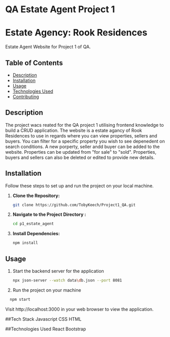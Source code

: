 # QA Estate Agent Project 1

# Estate Agency: Rook Residences

Estate Agent Website for Project 1 of QA.

## Table of Contents

- [Description](#description)
- [Installation](#installation)
- [Usage](#usage)
- [Technologies Used](#technologies-used)
- [Contributing](#contributing)

## Description

The project wacs reated for the QA project 1 utilising frontend knowledge to build a CRUD application. The website is a estate agancy of Rook Residences to use in regards  where you can view properties, sellers and buyers. You can filter for a specific property you wish to see depenedent on search conditions. A new porperty, seller andd buyer can be added to the website. Properties can be updated from "for sale" to "sold". Properties, buyers and sellers can also be deleted or edited to provide new details. 

## Installation

Follow these steps to set up and run the project on your local machine.

1. **Clone the Repository:**
   ```bash
   git clone https://github.com/TobyKeech/Project1_QA.git

2. **Navigate to the Project Directory :**
   ```bash
   cd p1_estate_agent
   
3. **Install Dependencies:**
   ```bash
   npm install

## Usage

1. Start the backend server for the application
   ```bash
   npx json-server --watch data\db.json --port 8081
   ```

3. Run the project on your machine
 ```bash
   npm start
```
Visit http://localhost:3000 in your web browser to view the application.

##Tech Stack
Javascript
CSS
HTML

##Technologies Used
React
Bootstrap


